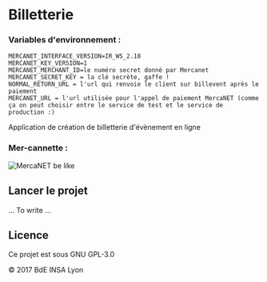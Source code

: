 # Billetterie
### Variables d'environnement :
``` 
MERCANET_INTERFACE_VERSION=IR_WS_2.18
MERCANET_KEY_VERSION=1
MERCANET_MERCHANT_ID=le numéro secret donné par Mercanet
MERCANET_SECRET_KEY = la clé secrète, gaffe !
NORMAL_RETURN_URL = l'url qui renvoie le client sur billevent après le paiement
MERCANET_URL = l'url utilisée pour l'appel de paiement MercaNET (comme ça on peut choisir entre le service de test et le service de production :)
```

Application de création de billetterie d'évènement en ligne

### Mer-cannette : 
![MercaNET be like](http://a398.idata.over-blog.com/4/22/66/08/SAM_0369.JPG)

## Lancer le projet

... To write ...

## Licence

Ce projet est sous GNU GPL-3.0

&copy; 2017 BdE INSA Lyon
